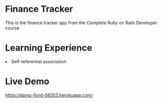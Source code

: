 # Finance Tracker

This is the finance tracker app from the Complete Ruby on Rails Developer course

# Learning Experience

<li>Self-referential association</li>

# Live Demo

https://damp-fjord-08353.herokuapp.com/


